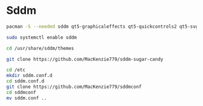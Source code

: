 # Sddm

```bash
pacman -S --needed sddm qt5‑graphicaleffects qt5‑quickcontrols2 qt5‑svg
```

```bash
sudo systemctl enable sddm
```

```bash
cd /usr/share/sddm/themes
```

```bash
git clone https://github.com/MacKenzie779/sddm-sugar-candy
```
```bash
cd /etc
mkdir sddm.conf.d
cd sddm.conf.d
git clone https://github.com/MacKenzie779/sddmconf
cd sddmconf
mv sddm.conf ..
```

